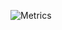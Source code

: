 ![Metrics](https://metrics.lecoq.io/team401?template=classic&base.community=0&base.metadata=0&habits=1&base=header%2C%20activity%2C%20community%2C%20repositories%2C%20metadata&base.indepth=false&base.hireable=false&base.skip=false&habits=false&habits.from=200&habits.days=14&habits.facts=false&habits.charts=true&habits.charts.type=classic&habits.trim=false&habits.languages.limit=8&habits.languages.threshold=0%25&config.timezone=America%2FNew_York)
